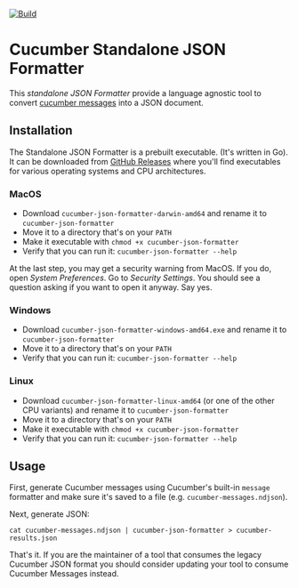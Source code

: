 [![Build](https://github.com/cucumber/json-formatter/actions/workflows/test.yaml/badge.svg)](https://github.com/cucumber/json-formatter/actions/workflows/test.yaml)

# Cucumber Standalone JSON Formatter

This *standalone JSON Formatter* provide a language agnostic tool to convert [cucumber messages](../messages) into a JSON document.

## Installation

The Standalone JSON Formatter is a prebuilt executable. (It's written in Go).
It can be downloaded from [GitHub Releases](https://github.com/cucumber/common/releases/tag/json-formatter%2Fgo%2Fv19.0.0)
where you'll find executables for various operating systems and CPU architectures.

### MacOS

* Download `cucumber-json-formatter-darwin-amd64` and rename it to `cucumber-json-formatter`
* Move it to a directory that's on your `PATH`
* Make it executable with `chmod +x cucumber-json-formatter`
* Verify that you can run it: `cucumber-json-formatter --help`

At the last step, you may get a security warning from MacOS. If you do, open *System Preferences*. Go to
*Security Settings*. You should see a question asking if you want to open it anyway. Say yes.  

### Windows

* Download `cucumber-json-formatter-windows-amd64.exe` and rename it to `cucumber-json-formatter`
* Move it to a directory that's on your `PATH`
* Verify that you can run it: `cucumber-json-formatter --help`

### Linux

* Download `cucumber-json-formatter-linux-amd64` (or one of the other CPU variants) and rename it to `cucumber-json-formatter`
* Move it to a directory that's on your `PATH`
* Make it executable with `chmod +x cucumber-json-formatter`
* Verify that you can run it: `cucumber-json-formatter --help`

## Usage

First, generate Cucumber messages using Cucumber's built-in `message` formatter and make sure it's saved to a file
(e.g. `cucumber-messages.ndjson`).

Next, generate JSON:

    cat cucumber-messages.ndjson | cucumber-json-formatter > cucumber-results.json

That's it. If you are the maintainer of a tool that consumes the legacy Cucumber JSON format you should consider
updating your tool to consume Cucumber Messages instead.
